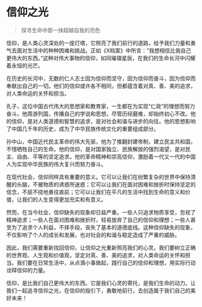 # 信仰之光
> 探寻生命中那一抹超越自我的亮色

信仰，是人类心灵深处的一座灯塔，它照亮了我们前行的道路，给予我们力量和勇气去面对生活中的种种困难和挑战。正如《X档案》中所言：“我想相信比我自己更伟大的东西。”这种对伟大事物的信仰，如同璀璨星辰，在我们的生命长河中闪耀着永恒的光芒。

在历史的长河中，无数的仁人志士因为信仰而坚守，因为信仰而奋斗，因为信仰而奉献出自己的一切。他们的信仰或许各不相同，但都蕴含着对真、善、美的追求，对人类命运的关怀和担当。

孔子，这位中国古代伟大的思想家和教育家，一生都在为实现“仁政”的理想而努力奋斗。他周游列国，传播自己的学说和思想，尽管历经磨难，却始终初心不改。他的信仰，是对人类道德和智慧的追求，是对社会和谐与进步的向往。他的思想影响了中国几千年的历史，成为了中华民族传统文化的重要组成部分。

孙中山，中国近代民主革命的伟大先驱，他为了推翻封建帝制，建立民主共和国，不惜牺牲自己的生命。他的信仰，是对国家独立、民族解放的强烈渴望，是对民主、自由、平等的坚定追求。他的革命精神和崇高信仰，激励着一代又一代的中国人为实现中华民族的伟大复兴而努力奋斗。

在现代社会，信仰同样具有重要的意义。它可以让我们在纷繁复杂的世界中保持清醒的头脑，不被物质的诱惑所迷惑；它可以让我们在面对困难和挫折时保持坚定的信念，不屈不挠地勇往直前；它可以让我们在平凡的生活中找到生命的意义和价值，让我们的人生变得更加充实和有意义。

然而，在当今社会，信仰缺失的现象却日益严重。一些人只追求物质享受，忽视了精神追求；一些人在面对困难和挫折时，轻易放弃了自己的信仰和理想；一些人甚至为了追求个人利益，不择手段，丧失了基本的道德底线。这种信仰缺失的现象，不仅影响了个人的成长和发展，也对社会的和谐与稳定造成了严重的威胁。

因此，我们需要重新找回信仰，让信仰之光重新照亮我们的心灵。我们要树立正确的世界观、人生观和价值观，坚定对真、善、美的追求，对人类命运的关怀和担当。我们要在日常生活中，从点滴小事做起，践行自己的信仰和理想，用实际行动诠释信仰的力量。

信仰，是比我们自己更伟大的东西。它是我们心灵的寄托，是我们生命的动力。让我们一起追寻信仰之光，在信仰的指引下，勇敢地前行，去创造属于我们自己的美好未来！